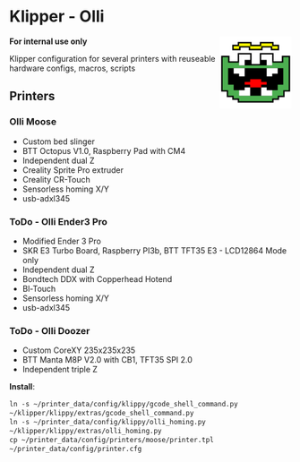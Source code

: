 # Klipper - Olli

<img align="right" width=128 src=".theme/sidebar-logo.svg" />

__For internal use only__

Klipper configuration for several printers with reuseable hardware configs, macros, scripts

## Printers

### Olli Moose
- Custom bed slinger 
- BTT Octopus V1.0, Raspberry Pad with CM4
- Independent dual Z
- Creality Sprite Pro extruder
- Creality CR-Touch
- Sensorless homing X/Y
- usb-adxl345

### ToDo - Olli Ender3 Pro
- Modified Ender 3 Pro
- SKR E3 Turbo Board, Raspberry PI3b, BTT TFT35 E3 - LCD12864 Mode only
- Independent dual Z
- Bondtech DDX with Copperhead Hotend
- Bl-Touch
- Sensorless homing X/Y
- usb-adxl345

### ToDo - Olli Doozer 
- Custom CoreXY 235x235x235
- BTT Manta M8P V2.0 with CB1, TFT35 SPI 2.0
- Independent triple Z

__Install__: 
```
ln -s ~/printer_data/config/klippy/gcode_shell_command.py ~/klipper/klippy/extras/gcode_shell_command.py
ln -s ~/printer_data/config/klippy/olli_homing.py ~/klipper/klippy/extras/olli_homing.py
cp ~/printer_data/config/printers/moose/printer.tpl ~/printer_data/config/printer.cfg
```

